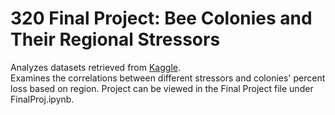 # 320 Final Project: Bee Colonies and Their Regional Stressors
Analyzes datasets retrieved from [Kaggle](https://www.kaggle.com/datasets/kyleahmurphy/nass-honey-bee-20152021).  
Examines the correlations between different stressors and colonies' percent loss based on region. Project can be viewed in the Final Project file under FinalProj.ipynb.  
